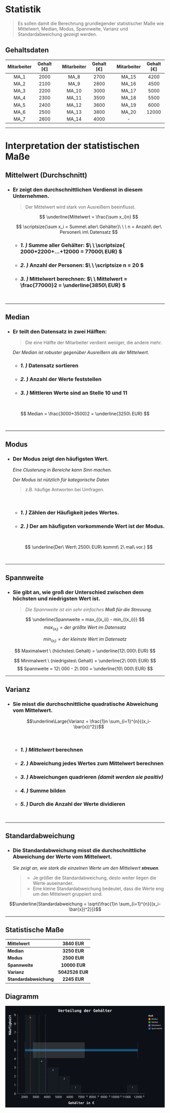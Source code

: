 # Statistik
 
  > Es sollen damit die Berechnung grundlegender statistischer Maße wie Mittelwert, Median, Modus, Spannweite, Varianz und Standardabweichung gezeigt werden.  

## Gehaltsdaten

<div align="center">

| Mitarbeiter | Gehalt [€] | | Mitarbeiter | Gehalt [€] | | Mitarbeiter | Gehalt [€] |  
| :---------: | :--------: |-| :---------: | :--------: |-| :---------: | :--------: |  
| MA_1        | 2000       | | MA_8        | 2700       | | MA_15       | 4200       |  
| MA_2        | 2100       | | MA_9        | 2800       | | MA_16       | 4500       |  
| MA_3        | 2200       | | MA_10       | 3000       | | MA_17       | 5000       |  
| MA_4        | 2300       | | MA_11       | 3500       | | MA_18       | 5500       |  
| MA_5        | 2400       | | MA_12       | 3600       | | MA_19       | 6000       |  
| MA_6        | 2500       | | MA_13       | 3800       | | MA_20       | 12000      |  
| MA_7        | 2600       | | MA_14       | 4000       | |             -            |

</div>

--- 

# Interpretation der statistischen Maße

## Mittelwert (Durchschnitt)

- ### Er zeigt den durchschnittlichen Verdienst in diesem Unternehmen.  
  > Der Mittelwert wird stark von Ausreißern beeinflusst.

    $$ \underline{Mittelwert = \frac{\sum x_i}n} $$
 
    $$ \scriptsize{\sum x_i = Summe\ aller\ Gehälter}\ \ \ n = Anzahl\ der\ Personen\ im\ Datensatz $$

  - ### *1. )* Summe aller Gehälter: $\ \ \scriptsize{ 2000+2200+...+12000 = 77000\ EUR} $

  - ### *2. )* Anzahl der Personen:  $\ \ \scriptsize n = 20 $

  - ### *3. )* Mittelwert berechnen: $\ \ Mittelwert = \frac{77000}2 = \underline{3850\ EUR} $

  <br>

--- 



<div style="page-break-before:always">  

## Median

  - ### Er **teilt den Datensatz in zwei Hälften**:  
    > Die eine Hälfte der Mitarbeiter verdient weniger, die andere mehr.  
  
    *Der Median ist robuster gegenüber Ausreißern als der Mittelwert.*

    - ### *1. )* Datensatz **sortieren**  
    - ### *2. )* **Anzahl** der Werte feststellen  
    - ### *3. )* **Mittleren Werte** sind an Stelle 10 und 11  
  
<br>

  $$  Median = \frac{3000+3500}2 = \underline{3250\ EUR} $$ 

<br>

---

## Modus

- ### Der Modus **zeigt den häufigsten Wert**.

  *Eine Clusterung in Bereiche kann Sinn machen.*

  *Der Modus ist nützlich für kategorische Daten*
  > z.B. häufige Antworten bei Umfragen.

  <br>
  
   - ### *1. )* **Zählen** der **Häufigkeit** jedes Wertes.
   - ### *2. )* Der am **häufigsten vorkommende Wert** ist der **Modus**.
  
  <br>
 
    $$ \underline{Der\ Wert\ 2500\ EUR\ kommt\ 2\ mal\ vor.} $$
 
  <br>

---

</div>



<div style="page-break-before:always">  

## Spannweite

- ### Sie gibt an, wie groß der **Unterschied** zwischen dem **höchsten und niedrigsten Wert** ist.  

  > *Die Spannweite ist ein sehr einfaches **Maß für die Streuung**.*


$$ \underline{Spannweite = max_{(x_i)} - min_{(x_i)}} $$
$$ max_{(x_i)} = der\ größte\ Wert\ im\ Datensatz $$  

$$ min_{(x_i)} = der\ kleinste\ Wert\ im\ Datensatz $$

$$ Maximalwert \ (höchstes\ Gehalt)  = \underline{12\ 000\ EUR} $$

$$ Minimalwert \ (niedrigstes\ Gehalt) = \underline{2\ 000\ EUR} $$
$$ Spannweite  = 12\ 000 - 2\ 000 = \underline{10\ 000\ EUR} $$

---

## Varianz

- ### Sie misst die **durchschnittliche quadratische Abweichung** vom Mittelwert.


  $$\underline\Large{Varianz = \frac{1}n \sum_{i=1}^{n}{(x_i-\bar{x})^2}}$$

  <br>

    - ### *1. )* ***Mittelwert*** berechnen
    - ### *2. )* **Abweichung jedes Wertes** zum Mittelwert berechnen
    - ### *3. )* Abweichungen **quadrieren** *(damit werden sie positiv)*
    - ### *4. )* **Summe** bilden
    - ### *5. )* **Durch** die **Anzahl** der Werte **dividieren**

  <br>

---

</div>



<div style="page-break-before:always">  

  ## Standardabweichung

  - ### Die Standardabweichung misst die **durchschnittliche Abweichung der Werte vom Mittelwert**.  

    *Sie zeigt an, wie stark die einzelnen Werte um den Mittelwert **streuen**.*  

    > - Je größer die Standardabweichung, desto weiter liegen die Werte   auseinander.  
    > - Eine kleine Standardabweichung bedeutet, dass die Werte eng um den  Mittelwert gruppiert sind.  

  $$\underline{Standardabweichung = \sqrt{\frac{1}n \sum_{i=1}^{n}{(x_i-\bar{x})^2}}}$$

---

## Statistische Maße

<div align="center">

   | Mittelwert             | 3840    EUR     |
  | :-----------------     | :---------:     |
  | **Median**             | **3250    EUR** |
  | **Modus**              | **2500    EUR** |
  | **Spannweite**         | **10000   EUR** |
  | **Varianz**            | **5042526 EUR** |
  | **Standardabweichung** | **2245    EUR** |

 </div>

 ## Diagramm

 <div align="center">

   <img src="../img/chart.svg" alt="chart" width=550px height=320px>

  </div>

</div>